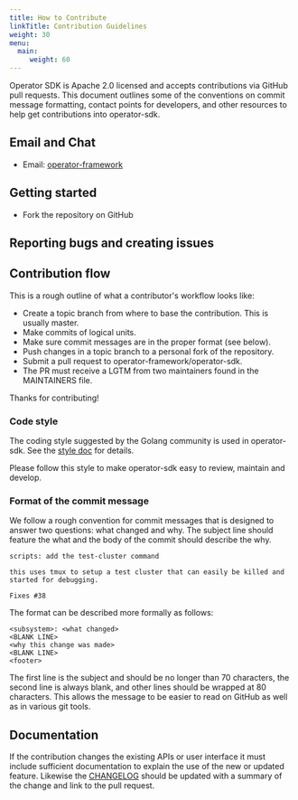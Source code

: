 ```yaml
---
title: How to Contribute
linkTitle: Contribution Guidelines
weight: 30
menu:
  main:
     weight: 60
---
```


Operator SDK is Apache 2.0 licensed and accepts contributions via GitHub pull requests. This document outlines some of the conventions on commit message formatting, contact points for developers, and other resources to help get contributions into operator-sdk.

## Email and Chat

- Email: [operator-framework][operator_framework]

## Getting started

- Fork the repository on GitHub
    <!-- TODO(asmacdo) -->
<!-- - See the [developer guide](../dev/developer_guide) for build instructions -->

## Reporting bugs and creating issues

<!-- TODO(asmacdo) -->
<!-- Reporting bugs is one of the best ways to contribute. However, a good bug report has some very specific qualities, so please read over our short document on [reporting bugs](../dev/reporting_bugs) before submitting a bug report. This document might contain links to known issues, another good reason to take a look there before reporting a bug. -->

## Contribution flow

This is a rough outline of what a contributor's workflow looks like:

- Create a topic branch from where to base the contribution. This is usually master.
- Make commits of logical units.
- Make sure commit messages are in the proper format (see below).
- Push changes in a topic branch to a personal fork of the repository.
- Submit a pull request to operator-framework/operator-sdk.
- The PR must receive a LGTM from two maintainers found in the MAINTAINERS file.

Thanks for contributing!

### Code style

The coding style suggested by the Golang community is used in operator-sdk. See the [style doc](https://github.com/golang/go/wiki/CodeReviewComments) for details.

Please follow this style to make operator-sdk easy to review, maintain and develop.

### Format of the commit message

We follow a rough convention for commit messages that is designed to answer two
questions: what changed and why. The subject line should feature the what and
the body of the commit should describe the why.

```
scripts: add the test-cluster command

this uses tmux to setup a test cluster that can easily be killed and started for debugging.

Fixes #38
```

The format can be described more formally as follows:

```
<subsystem>: <what changed>
<BLANK LINE>
<why this change was made>
<BLANK LINE>
<footer>
```

The first line is the subject and should be no longer than 70 characters, the second line is always blank, and other lines should be wrapped at 80 characters. This allows the message to be easier to read on GitHub as well as in various git tools.

## Documentation

If the contribution changes the existing APIs or user interface it must include sufficient documentation to explain the use of the new or updated feature. Likewise the [CHANGELOG][changelog] should be updated with a summary of the change and link to the pull request.


[operator_framework]: https://groups.google.com/forum/#!forum/operator-framework
[changelog]: https://github.com/operator-framework/operator-sdk/blob/master/CHANGELOG.md
